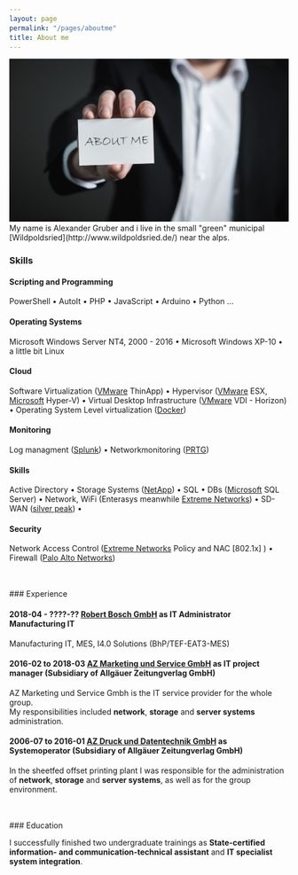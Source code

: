 ```yaml
---
layout: page
permalink: "/pages/aboutme"
title: About me
---
```


<img src="/assets/img/aboutme.jpg">
My name is Alexander Gruber and i live in the small "green" municipal [Wildpoldsried](http://www.wildpoldsried.de/) near the alps.

### <i class="fa fa-cubes" aria-hidden="true"></i> Skills

#### <i class="fa fa-code" aria-hidden="true"></i> Scripting and Programming

PowerShell &bull;
AutoIt &bull;
PHP &bull;
JavaScript &bull;
Arduino &bull;
Python
...

#### <i class="fa fa-terminal" aria-hidden="true"></i> Operating Systems

Microsoft Windows Server NT4, 2000 - 2016 &bull;
Microsoft Windows XP-10 &bull; a little bit Linux

#### <i class="fa fa-cloud" aria-hidden="true"></i> Cloud

Software Virtualization ([VMware](https://www.vmware.com/) ThinApp) &bull;
Hypervisor ([VMware](https://www.vmware.com/) ESX, [Microsoft](https://www.microsoft.com) Hyper-V) &bull;
Virtual Desktop Infrastructure ([VMware](https://www.vmware.com/) VDI - Horizon) &bull;
Operating System Level virtualization ([Docker](https://www.docker.com/))

#### <i class="fa fa-area-chart" aria-hidden="true"></i> Monitoring

Log managment ([Splunk](https://www.splunk.com/)) &bull;
Networkmonitoring ([PRTG](https://www.paessler.com))

#### <i class="fa fa-gears" aria-hidden="true"></i> Skills

Active Directory &bull;
Storage Systems ([NetApp](https://www.netapp.com/)) &bull;
SQL &bull;
DBs ([Microsoft](https://www.microsoft.com) SQL Server) &bull;
Network, WiFi (Enterasys meanwhile [Extreme Networks](https://www.extremenetworks.com/)) &bull;
SD-WAN ([silver peak](https://www.silver-peak.com/)) &bull;

#### <i class="fa fa-filter" aria-hidden="true"></i> Security

Network Access Control ([Extreme Networks](https://www.extremenetworks.com/) Policy and NAC [802.1x] ) &bull;
Firewall ([Palo Alto Networks](https://www.paloaltonetworks.com/))

<br/>
<br/>
### <i class="fa fa-briefcase" aria-hidden="true"></i> Experience

#### <i class="fa fa-calendar" aria-hidden="true"></i> 2018-04 - ????-?? <i class="fa fa-building-o" aria-hidden="true"></i> [Robert Bosch GmbH](https://www.bosch.de/) as **IT Administrator** Manufacturing IT

Manufacturing IT, MES, I4.0 Solutions (BhP/TEF-EAT3-MES)

#### <i class="fa fa-calendar" aria-hidden="true"></i> 2016-02 to 2018-03 <i class="fa fa-building-o" aria-hidden="true"></i> [AZ Marketing und Service GmbH](https://www.all-in.de/) as **IT project manager** (Subsidiary of Allgäuer Zeitungverlag GmbH)

AZ Marketing und Service Gmbh is the IT service provider for the whole group.  
My responsibilities included **network**, **storage** and **server systems** administration.

#### <i class="fa fa-calendar" aria-hidden="true"></i> 2006-07 to 2016-01 <i class="fa fa-building-o" aria-hidden="true"></i> [AZ Druck und Datentechnik GmbH](https://www.az-druck.de/) as **Systemoperator** (Subsidiary of Allgäuer Zeitungverlag GmbH)

In the sheetfed offset printing plant I was responsible for the administration of **network**, **storage** and **server systems**, as well as for the group environment.

<br/>
<br/>
### <i class="fa fa-graduation-cap" aria-hidden="true"></i> Education

I successfully finished two undergraduate trainings as **State-certified information- and communication-technical assistant** and **IT specialist system integration**.
